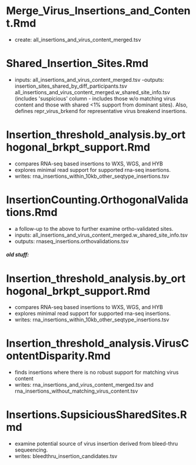 
# Merge_Virus_Insertions_and_Content.Rmd
- create: all_insertions_and_virus_content_merged.tsv

# Shared_Insertion_Sites.Rmd
- inputs: all_insertions_and_virus_content_merged.tsv
-outputs: insertion_sites_shared_by_diff_participants.tsv
          all_insertions_and_virus_content_merged.w_shared_site_info.tsv (includes 'suspicious' column - includes those w/o matching virus content and those with shared <1% support from dominant sites). Also, defines repr_virus_brkend for representative virus breakend insertions.

# Insertion_threshold_analysis.by_orthogonal_brkpt_support.Rmd    
- compares RNA-seq based insertions to WXS, WGS, and HYB
- explores minimal read support for supported rna-seq insertions.
- writes: rna_insertions_within_10kb_other_seqtype_insertions.tsv
          
# InsertionCounting.OrthogonalValidations.Rmd
- a follow-up to the above to further examine ortho-validated sites.
- inputs: all_insertions_and_virus_content_merged.w_shared_site_info.tsv  
- outputs: rnaseq_insertions.orthovalidations.tsv




    
##### old stuff:

# Insertion_threshold_analysis.by_orthogonal_brkpt_support.Rmd
- compares RNA-seq based insertions to WXS, WGS, and HYB
- explores minimal read support for supported rna-seq insertions.
- writes: rna_insertions_within_10kb_other_seqtype_insertions.tsv
        
# Insertion_threshold_analysis.VirusContentDisparity.Rmd
- finds insertions where there is no robust support for matching virus content
- writes: rna_insertions_and_virus_content_merged.tsv and rna_insertions_without_matching_virus_content.tsv

        
# Insertions.SupsiciousSharedSites.Rmd
- examine potential source of virus insertion derived from bleed-thru sequeencing.
- writes: bleedthru_insertion_candidates.tsv

